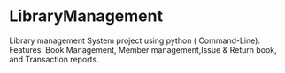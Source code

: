 # LibraryManagement
Library management System project using python ( Command-Line). Features: Book Management, Member management,Issue &amp; Return book, and Transaction reports.
